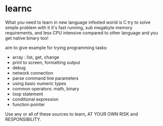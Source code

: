 # learnc

What you need to learn in new language infested world is C
try to solve simple problem with it 
it's fast running, sub megabyte memory requirements, and less CPU intensive compared to other language
and you get native binary too! 

aim to give example for trying programming tasks: 
- array : list, get, change
- print to screen, formatting output 
- debug 
- network connection
- parse command line parameters
- using basic numeric types 
- common operators: math, binary
- loop statement
- conditional expression 
- function pointer

Use any  or all of these sources to learn, 
AT YOUR OWN RISK and RESPONSIBILITY. 
